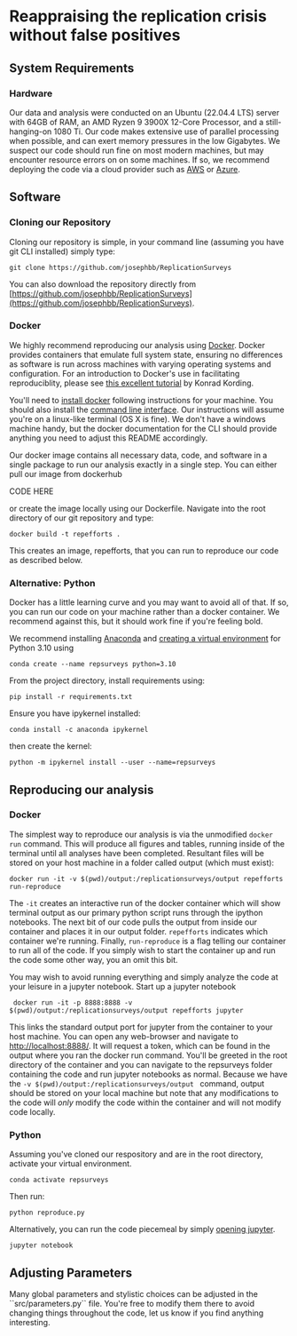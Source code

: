 # Reappraising the replication crisis without false positives

## System Requirements

### Hardware
Our data and analysis were conducted on an Ubuntu (22.04.4 LTS) server with 64GB of RAM, an AMD Ryzen 9 3900X 12-Core Processor, and a still-hanging-on 1080 Ti. Our code makes extensive use of parallel processing when possible, and can exert memory pressures in the low Gigabytes. We suspect our code should run fine on most modern machines, but may encounter resource errors on on some machines. If so, we recommend deploying the code via a cloud provider such as [AWS](https://aws.amazon.com/getting-started/hands-on/deploy-docker-containers/) or [Azure](https://azure.microsoft.com/en-us/products/kubernetes-service/docker?ef_id=_k_CjwKCAjw34qzBhBmEiwAOUQcFx_0B2-UFILo27RHLdv0FoDhYtqzPqgJY0YcWtep1RndzVOyYekrJxoCFpcQAvD_BwE_k_&OCID=AIDcmm5edswduu_SEM__k_CjwKCAjw34qzBhBmEiwAOUQcFx_0B2-UFILo27RHLdv0FoDhYtqzPqgJY0YcWtep1RndzVOyYekrJxoCFpcQAvD_BwE_k_&gad_source=1&gclid=CjwKCAjw34qzBhBmEiwAOUQcFx_0B2-UFILo27RHLdv0FoDhYtqzPqgJY0YcWtep1RndzVOyYekrJxoCFpcQAvD_BwE). 

## Software 

### Cloning our Repository
Cloning our repository is simple, in your command line (assuming you have git CLI installed) simply type: 

```
git clone https://github.com/josephbb/ReplicationSurveys
```

You can also download the repository directly from [https://github.com/josephbb/ReplicationSurveys](https://github.com/josephbb/ReplicationSurveys).  
 

### Docker
We highly recommend reproducing our analysis using [Docker](https://www.docker.com/). Docker provides containers that emulate full system state, ensuring no differences as software is run across machines with varying operating systems and configuration. For an introduction to Docker's use in facilitating reproduciblity, please see [this excellent tutorial](https://kordinglab.com/2022/10/28/LabTeaching-Docker-for-Science.html) by Konrad Kording. 

You'll need to [install docker](https://www.docker.com/products/docker-desktop/) following instructions for your machine. You should also install the [command line interface](https://www.docker.com/products/cli/). Our instructions will assume you're on a linux-like terminal (OS X is fine). We don't have a windows machine handy, but the docker documentation for the CLI should provide anything you need to adjust this README accordingly. 

Our docker image contains all necessary data, code, and software in a single package to run our analysis exactly in a single step. You can either pull our image from dockerhub 

CODE HERE

or create the image locally using our Dockerfile. Navigate into the root directory of our git repository and type: 

```
docker build -t repefforts .
```
This creates an image, repefforts, that you can run to reproduce our code as described below. 

### Alternative: Python
Docker has a little learning curve and you may want to avoid all of that. If so, you can run our code on your machine rather than a docker container. We recommend against this, but it should work fine if you're feeling bold. 

We recommend installing [Anaconda](https://www.anaconda.com/) and [creating a virtual environment](https://medium.com/@nrk25693/how-to-add-your-conda-environment-to-your-jupyter-notebook-in-just-4-steps-abeab8b8d084) for Python 3.10 using 

```
conda create --name repsurveys python=3.10
```

From the project directory, install requirements using:

```
pip install -r requirements.txt
```

Ensure you have ipykernel installed:

```
conda install -c anaconda ipykernel
```

then create the kernel:

```
python -m ipykernel install --user --name=repsurveys
```


## Reproducing our analysis

### Docker
The simplest way to reproduce our analysis is via the unmodified ```docker run``` command. This will produce all figures and tables, running inside of the terminal until all analyses have been completed. Resultant files will be stored on your host machine in a folder called output (which must exist):

```
docker run -it -v $(pwd)/output:/replicationsurveys/output repefforts run-reproduce
```

The ```-it``` creates an interactive run of the docker container which will show terminal output as our primary python script runs through the ipython notebooks. The next bit of our code pulls the output from inside our container and places it in our output folder. ```repefforts``` indicates which container we're running. Finally, ```run-reproduce``` is a flag telling our container to run all of the code. If you simply wish to start the container up and run the code some other way, you an omit this bit.

You may wish to avoid running everything and simply analyze the code at your leisure in a jupyter notebook. Start up a jupyter notebook

```
 docker run -it -p 8888:8888 -v $(pwd)/output:/replicationsurveys/output repefforts jupyter
 ```

This links the standard output port for jupyter from the container to your host machine. You can open any web-browser and navigate to [http://localhost:8888/](http://localhost:8888/). It will request a token, which can be found in the output where you ran the docker run command. You'll be greeted in the root directory of the container and you can navigate to the repsurveys folder containing the code and run jupyter notebooks as normal. Because we have the ```-v $(pwd)/output:/replicationsurveys/output ``` command, output should be stored on your local machine but note that any modifications to the code will *only* modify the code within the container and will not modify code locally. 

### Python

Assuming you've cloned our respository and are in the root directory, activate your virtual environment. 

```
conda activate repsurveys
```

Then run: 

```
python reproduce.py 
```

Alternatively, you can run the code piecemeal by simply [opening jupyter](https://docs.jupyter.org/en/latest/running.html). 

```
jupyter notebook
```

<h2>Adjusting Parameters</h2>
Many global parameters and stylistic choices can be adjusted in the ``src/parameters.py`` file. You're free to modify them there to avoid changing things throughout the code, let us know if you find anything interesting. 


